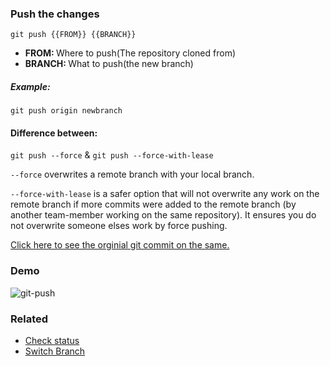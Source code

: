 ### Push the changes

`git push {{FROM}} {{BRANCH}}`

- <b>FROM: </b> Where to push(The repository cloned from)
- <b>BRANCH: </b> What to push(the new branch)

##### Example:

`git push origin newbranch`

#### Difference between:
`git push --force` & `git push --force-with-lease`

`--force` overwrites a remote branch with your local branch. <br>

`--force-with-lease` is a safer option that will not overwrite any work on the remote branch if more commits were added to the remote branch (by another team-member working on the same repository). It ensures you do not overwrite someone elses work by force pushing.

[Click here to see the orginial git commit on the same.](https://github.com/git/git/commit/28f5d176110d2ed768a0a49159993c7a02d8cb15)


### Demo
![git-push](https://user-images.githubusercontent.com/116898892/227696642-8d6c2cf3-366f-48d4-b1f6-bacc286f84d0.gif)

### Related

- [Check status](git-status.md)
- [Switch Branch](git-switch-branch.md)
